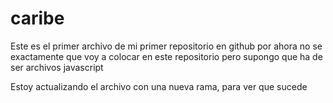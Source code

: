 caribe
======
Este es el primer archivo de mi primer repositorio en github
por ahora no se exactamente que voy a colocar en este repositorio
pero supongo que ha de ser archivos javascript

Estoy actualizando el archivo con una nueva rama, para ver que sucede
